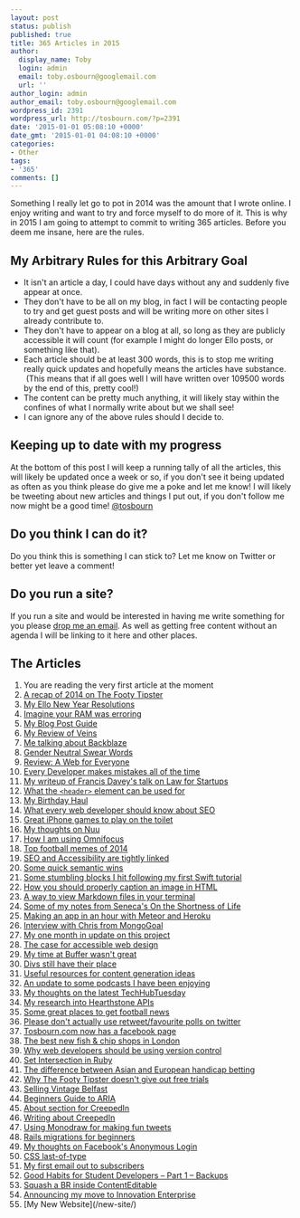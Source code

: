 ```yaml
---
layout: post
status: publish
published: true
title: 365 Articles in 2015
author:
  display_name: Toby
  login: admin
  email: toby.osbourn@googlemail.com
  url: ''
author_login: admin
author_email: toby.osbourn@googlemail.com
wordpress_id: 2391
wordpress_url: http://tosbourn.com/?p=2391
date: '2015-01-01 05:08:10 +0000'
date_gmt: '2015-01-01 04:08:10 +0000'
categories:
- Other
tags:
- '365'
comments: []
---
```

<p>Something I really let go to pot in 2014 was the amount that I wrote online. I enjoy writing and want to try and force myself to do more of it. This is why in 2015 I am going to attempt to commit to writing 365 articles. Before you deem me insane, here are the rules.</p>
<h2>My Arbitrary Rules for this Arbitrary Goal</h2>
<ul>
<li>It isn't an article a day, I could have days without any and suddenly five appear at once.</li>
<li>They don't have to be all on my blog, in fact I will be contacting people to try and get guest posts and will be writing more on other sites I already contribute to.</li>
<li>They don't have to appear on a blog at all, so long as they are publicly accessible it will count (for example I might do longer Ello posts, or something like that).</li>
<li>Each article should be at least 300 words, this is to stop me writing really quick updates and hopefully means the articles have substance.  (This means that if all goes well I will have written over 109500 words by the end of this, pretty cool!)</li>
<li>The content can be pretty much anything, it will likely stay within the confines of what I normally write about but we shall see!</li>
<li>I can ignore any of the above rules should I decide to.</li>
</ul>
<h2>Keeping up to date with my progress</h2>
<p>At the bottom of this post I will keep a running tally of all the articles, this will likely be updated once a week or so, if you don't see it being updated as often as you think please do give me a poke and let me know! I will likely be tweeting about new articles and things I put out, if you don't follow me now might be a good time! <a href="https://twitter.com/tosbourn">@tosbourn</a></p>
<h2>Do you think I can do it?</h2>
<p>Do you think this is something I can stick to? Let me know on Twitter or better yet leave a comment!</p>
<h2>Do you run a site?</h2>
<p>If you run a site and would be interested in having me write something for you please <a href="mailto:toby.osbourn@gmail.com">drop me an email</a>. As well as getting free content without an agenda I will be linking to it here and other places.</p>
<h2>The Articles</h2>
<ol>
<li>You are reading the very first article at the moment</li>
<li><a href="https://thefootytipster.com/tfts-2014-year-in-review/">A recap of 2014 on The Footy Tipster</a></li>
<li><a href="https://ello.co/tosbourn/post/Irl0jXjQP4qsBsb4VJVZuQ">My Ello New Year Resolutions</a></li>
<li><a href="/imagine-ram-erroring/">Imagine your RAM was erroring</a></li>
<li><a href="http://tosbourn.com/rough-guide-going-try-follow-blog-posts/">My Blog Post Guide</a></li>
<li><a href="https://www.goodreads.com/review/show/1136764060">My Review of Veins</a></li>
<li><a href="http://tosbourn.com/backblaze-part-great-backup-solution/">Me talking about Backblaze</a></li>
<li><a href="http://tosbourn.com/gender-neutral-swear-words/" title="Gender Neutral Swear Words">Gender Neutral Swear Words</a></li>
<li><a href="http://tosbourn.com/review-web-everyone-designing-accessible-user-experiences/">Review: A Web for Everyone</a></li>
<li><a href="http://tosbourn.com/every-developer-makes-mistakes-all-the-time/">Every Developer makes mistakes all of the time</a></li>
<li><a href="http://rumblelabs.com/blog/francis-davey-talks-law-for-startups/">My writeup of Francis Davey's talk on Law for Startups</a></li>
<li><a href="http://tosbourn.com/what-the-header-element-can-be-used-for/">What the <code>&lt;header&gt;</code> element can be used for</a> </li>
<li><a href="http://tosbourn.com/birthday-haul/" title="My Birthday Haul">My Birthday Haul</a> </li>
<li><a href="https://www.polemicdigital.com/2015/01/every-web-developer-know-seo/">What every web developer should know about SEO</a> </li>
<li><a href="http://collectionofawesome.com/2015/01/14/great-iphone-games-to-play-on-the-toilet/">Great iPhone games to play on the toilet</a> </li>
<li><a href="http://tosbourn.com/thoughts-nuu/" title="My thoughts on Nuu">My thoughts on Nuu</a> </li>
<li><a href="http://tosbourn.com/using-omnifocus/" title="How I am using Omnifocus">How I am using Omnifocus</a> </li>
<li><a href="https://thefootytipster.com/the-top-memes-of-2014/">Top football memes of 2014</a> </li>
<li><a href="http://tosbourn.com/accessibility-seo-tightly-linked/" title="Accessibility and SEO are tightly linked">SEO and Accessibility are tightly linked</a> </li>
<li><a href="http://tosbourn.com/quick-semantic-wins/">Some quick semantic wins</a> </li>
<li><a href="http://tosbourn.com/stumbling-blocks-hit-following-first-swift-tutorial/">Some stumbling blocks I hit following my first Swift tutorial</a> </li>
<li><a href="http://tosbourn.com/correct-way-markup-image-caption-html/">How you should properly caption an image in HTML</a> </li>
<li><a href="http://tosbourn.com/view-markdown-files-terminal/" title="View Markdown Files in your Terminal">A way to view Markdown files in your terminal</a> </li>
<li><a href="http://tosbourn.com/highlights-shortness-life-seneca/" title="My highlights from On the Shortness of Life by Seneca">Some of my notes from Seneca's On the Shortness of Life</a> </li>
<li><a href="http://tosbourn.com/making-app-just-hour-meteor-heroku/" title="Making an app in just over an hour with Meteor and Heroku">Making an app in an hour with Meteor and Heroku</a> </li>
<li><a href="https://thefootytipster.com/interview-with-chris-from-mondogoal/">Interview with Chris from MongoGoal</a> </li>
<li><a href="http://tosbourn.com/365-blog-post-project-1-month/">My one month in update on this project</a> </li>
<li><a href="https://nostrongbeliefs.com/the-case-for-accessible-web-design/">The case for accessible web design</a> </li>
<li><a href="http://tosbourn.com/time-buffer-wasnt-great/" title="My time at Buffer wasn’t great">My time at Buffer wasn't great</a> </li>
<li><a href="http://tosbourn.com/divs-still-place/" title="Divs still have their place">Divs still have their place</a> </li>
<li><a href="http://tosbourn.com/useful-resources-generating-content-ideas/" title="Some useful resources for generating content ideas">Useful resources for content generation ideas</a> </li>
<li><a href="http://tosbourn.com/podcasts-enjoying-update/" title="Podcasts I am enjoying – An update">An update to some podcasts I have been enjoying</a> </li>
<li><a href="http://tosbourn.com/thoughts-latest-techhubtuesday-demo-night/" title="My thoughts on the latest TechHubTuesday Demo Night">My thoughts on the latest TechHubTuesday</a> </li>
<li><a href="http://tosbourn.com/hearthstone-apis/">My research into Hearthstone APIs</a> </li>
<li><a href="https://thefootytipster.com/great-places-to-get-football-news/">Some great places to get football news</a> </li>
<li><a href="http://tosbourn.com/please-dont-actually-use-retweet-favourite-polls-twitter/">Please don't actually use retweet/favourite polls on twitter</a> </li>
<li><a href="http://tosbourn.com/tosbourn-facebook-page/">Tosbourn.com now has a facebook page</a> </li>
<li><a href="https://nuu.in/blog/the-best-new-fish-and-chip-shops-in-london">The best new fish &amp; chip shops in London</a> </li>
<li><a href="http://thetomorrowlab.com/2015/02/why-web-developers-should-use-version-control/">Why web developers should be using version control</a> </li>
<li><a href="http://tosbourn.com/set-intersection-in-ruby/">Set Intersection in Ruby</a> </li>
<li><a href="https://thefootytipster.com/the-difference-between-asian-and-european-handicaps/">The difference between Asian and European handicap betting</a> </li>
<li><a href="https://thefootytipster.com/why-we-dont-give-out-free-trials/">Why The Footy Tipster doesn't give out free trials</a> </li>
<li><a href="http://tosbourn.com/getting-rid-of-vintage-belfast-do-you-want-it/">Selling Vintage Belfast</a></li>
<li><a href="http://tosbourn.com/a-beginners-guide-to-aria/">Beginners Guide to ARIA</a></li>
<li><a href="http://creeped.in/about/">About section for CreepedIn</a></li>
<li><a href="http://tosbourn.com/creepedin/">Writing about CreepedIn</a></li>
<li><a href="http://tosbourn.com/using-monodraw-for-fun-tweets/">Using Monodraw for making fun tweets</a></li>
<li><a href="http://tosbourn.com/rails-migrations-for-beginners/">Rails migrations for beginners</a></li>
<li><a href="http://tosbourn.com/facebooks-anonymous-login/">My thoughts on Facebook's Anonymous Login</a></li>
<li><a href="http://tosbourn.com/css-last-of-type-as-a-fix-for-last-child-in-ember-applications/">CSS last-of-type</a></li>
<li><a href="http://us2.campaign-archive1.com/?u=4ab9d94bd25204029f15769a8&amp;id=b365806aa8">My first email out to subscribers</a></li>
<li><a href="http://tosbourn.com/good-habits-for-student-developers-backups/">Good Habits for Student Developers – Part 1 – Backups</a></li>
<li><a href="http://tosbourn.com/squash-br-inside-contenteditable/">Squash a BR inside ContentEditable</a></li>
<li><a href="http://tosbourn.com/innovation-enterprise/">Announcing my move to Innovation Enterprise</a></li>
<li>[My New Website](/new-site/)</li>
</ol>
